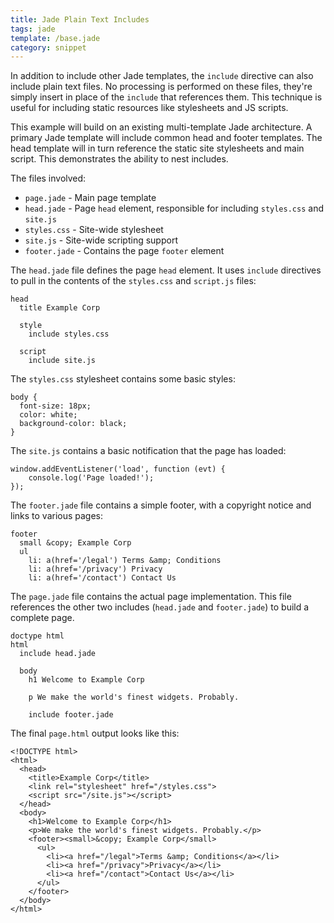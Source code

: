 ```yaml
---
title: Jade Plain Text Includes
tags: jade
template: /base.jade
category: snippet
---
```


In addition to include other Jade templates, the `include` directive can also include plain text files. No processing is performed on these files, they're simply insert in place of the `include` that references them. This technique is useful for including static resources like stylesheets and JS scripts.

This example will build on an existing multi-template Jade architecture. A primary Jade template will include common head and footer templates. The head template will in turn reference the static site stylesheets and main script. This demonstrates the ability to nest includes.

The files involved:

* `page.jade` - Main page template
* `head.jade` - Page `head` element, responsible for including `styles.css` and `site.js`
* `styles.css` - Site-wide stylesheet
* `site.js` - Site-wide scripting support
* `footer.jade` - Contains the page `footer` element


The `head.jade` file defines the page `head` element. It uses `include` directives to pull in the contents of the `styles.css` and `script.js` files:

```
head
  title Example Corp

  style
    include styles.css

  script
    include site.js
```

The `styles.css` stylesheet contains some basic styles:

```
body {
  font-size: 18px;
  color: white;
  background-color: black;
}
```

The `site.js` contains a basic notification that the page has loaded:

```
window.addEventListener('load', function (evt) {
    console.log('Page loaded!');
});
```

The `footer.jade` file contains a simple footer, with a copyright notice and links to various pages:

```
footer
  small &copy; Example Corp
  ul
    li: a(href='/legal') Terms &amp; Conditions
    li: a(href='/privacy') Privacy
    li: a(href='/contact') Contact Us
```

The `page.jade` file contains the actual page implementation. This file references the other two includes (`head.jade` and `footer.jade`) to build a complete page.

```
doctype html
html
  include head.jade

  body
    h1 Welcome to Example Corp

    p We make the world's finest widgets. Probably.

    include footer.jade
```

The final `page.html` output looks like this:

```
<!DOCTYPE html>
<html>
  <head>
    <title>Example Corp</title>
    <link rel="stylesheet" href="/styles.css">
    <script src="/site.js"></script>
  </head>
  <body>
    <h1>Welcome to Example Corp</h1>
    <p>We make the world's finest widgets. Probably.</p>
    <footer><small>&copy; Example Corp</small>
      <ul>
        <li><a href="/legal">Terms &amp; Conditions</a></li>
        <li><a href="/privacy">Privacy</a></li>
        <li><a href="/contact">Contact Us</a></li>
      </ul>
    </footer>
  </body>
</html>
```
